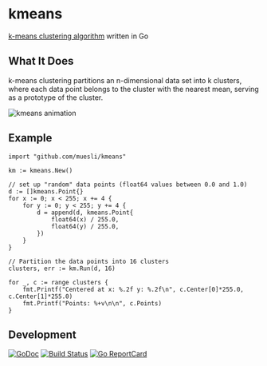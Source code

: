 # kmeans

[k-means clustering algorithm](https://en.wikipedia.org/wiki/K-means_clustering) written in Go

## What It Does

k-means clustering partitions an n-dimensional data set into k clusters, where
each data point belongs to the cluster with the nearest mean, serving as a
prototype of the cluster.

![kmeans animation](https://github.com/muesli/kmeans/blob/master/kmeans.gif)

## Example

```
import "github.com/muesli/kmeans"

km := kmeans.New()

// set up "random" data points (float64 values between 0.0 and 1.0)
d := []kmeans.Point{}
for x := 0; x < 255; x += 4 {
	for y := 0; y < 255; y += 4 {
		d = append(d, kmeans.Point{
			float64(x) / 255.0,
			float64(y) / 255.0,
		})
	}
}

// Partition the data points into 16 clusters
clusters, err := km.Run(d, 16)

for _, c := range clusters {
	fmt.Printf("Centered at x: %.2f y: %.2f\n", c.Center[0]*255.0, c.Center[1]*255.0)
	fmt.Printf("Points: %+v\n\n", c.Points)
}
```

## Development

[![GoDoc](https://godoc.org/github.com/golang/gddo?status.svg)](https://godoc.org/github.com/muesli/kmeans)
[![Build Status](https://travis-ci.org/muesli/kmeans.svg?branch=master)](https://travis-ci.org/muesli/kmeans)
[![Go ReportCard](http://goreportcard.com/badge/muesli/kmeans)](http://goreportcard.com/report/muesli/kmeans)

